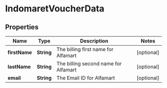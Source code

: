 

# IndomaretVoucherData


## Properties

| Name | Type | Description | Notes |
|------------ | ------------- | ------------- | -------------|
|**firstName** | **String** | The billing first name for Alfamart |  [optional] |
|**lastName** | **String** | The billing second name for Alfamart |  [optional] |
|**email** | **String** | The Email ID for Alfamart |  [optional] |




